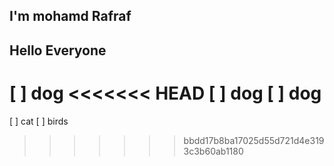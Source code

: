 ## I'm mohamd Rafraf
## Hello Everyone
[ ] dog
<<<<<<< HEAD
[ ] dog
[ ] dog
=======
[ ] cat
[ ] birds
>>>>>>> bbdd17b8ba17025d55d721d4e3193c3b60ab1180
